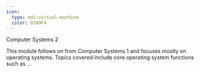 ```yaml
---
icon:
  type: mdi:virtual-machine
  color: 03A9F4
---
```

Computer Systems 2

This module follows on from Computer Systems 1 and focuses mostly on operating systems. Topics covered include core operating system functions such as ... 
